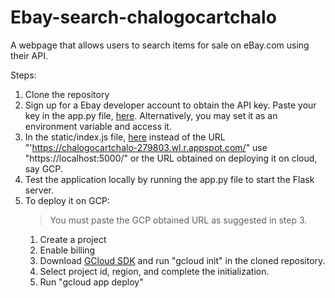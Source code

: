 # Ebay-search-chalogocartchalo
A webpage that allows users to search items for sale on eBay.com using their API.

Steps:

1. Clone the repository
2. Sign up for a Ebay developer account to obtain the API key. Paste your key in the app.py file, [here](https://github.com/ankitd3/Ebay-search-chalogocartchalo/blob/93588f1efe633e31be3f2a35446054a639990a3e/app.py#L9). Alternatively, you may set it as an environment variable and access it.
3. In the static/index.js file, [here](https://github.com/ankitd3/Ebay-search-chalogocartchalo/blob/93588f1efe633e31be3f2a35446054a639990a3e/static/index.js#L4) instead of the URL "'https://chalogocartchalo-279803.wl.r.appspot.com/" use "https://localhost:5000/" or the URL obtained on deploying it on cloud, say GCP.
4. Test the application locally by running the app.py file to start the Flask server.
5. To deploy it on GCP:
	> You must paste the GCP obtained URL as suggested in step 3.
    1. Create a project
    2. Enable billing
    3. Download [GCloud SDK](https://cloud.google.com/sdk/install) and run "gcloud init" in the cloned repository.
    4. Select project id, region, and complete the initialization.
    5. Run "gcloud app deploy"
